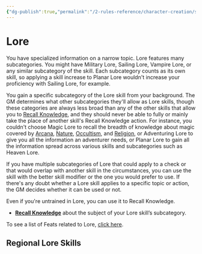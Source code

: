 ```yaml
---
{"dg-publish":true,"permalink":"/2-rules-reference/character-creation/skills/lore/","noteIcon":""}
---
```


# Lore

You have specialized information on a narrow topic. Lore features many subcategories. You might have Military Lore, Sailing Lore, Vampire Lore, or any similar subcategory of the skill. Each subcategory counts as its own skill, so applying a skill increase to Planar Lore wouldn't increase your proficiency with Sailing Lore, for example.  
  
You gain a specific subcategory of the Lore skill from your background. The GM determines what other subcategories they'll allow as Lore skills, though these categories are always less broad than any of the other skills that allow you to [Recall Knowledge](https://2e.aonprd.com/Actions.aspx?ID=26), and they should never be able to fully or mainly take the place of another skill's Recall Knowledge action. For instance, you couldn't choose Magic Lore to recall the breadth of knowledge about magic covered by [Arcana](https://2e.aonprd.com/Skills.aspx?ID=2), [Nature](https://2e.aonprd.com/Skills.aspx?ID=10), [Occultism](https://2e.aonprd.com/Skills.aspx?ID=11), and [Religion](https://2e.aonprd.com/Skills.aspx?ID=13), or Adventuring Lore to give you all the information an adventurer needs, or Planar Lore to gain all the information spread across various skills and subcategories such as Heaven Lore.  
  
If you have multiple subcategories of Lore that could apply to a check or that would overlap with another skill in the circumstances, you can use the skill with the better skill modifier or the one you would prefer to use. If there's any doubt whether a Lore skill applies to a specific topic or action, the GM decides whether it can be used or not.  
  
Even if you're untrained in Lore, you can use it to Recall Knowledge.

-   **[Recall Knowledge](https://2e.aonprd.com/Skills.aspx?ID=5&General=true)** about the subject of your Lore skill’s subcategory.

To see a list of Feats related to Lore, [click here](https://2e.aonprd.com/Feats.aspx?Traits=144&Skill=Lore).

## Regional Lore Skills 